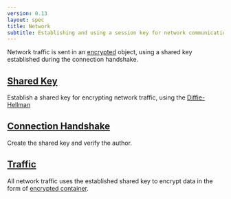 ```yaml
---
version: 0.13
layout: spec
title: Network
subtitle: Establishing and using a session key for network communications.
---
```


Network traffic is sent in an [encrypted](/core/encrypted) object,
using a shared key established during the connection handshake.

## [Shared Key](./shared_key)

Establish a shared key for encrypting network traffic, using
the [Diffie-Hellman][dh]

## [Connection Handshake](./handshake)

Create the shared key and verify the author.

## [Traffic](./traffic)

All network traffic uses the established shared key to
encrypt data in the form of [encrypted container](/core/encrypted).


[dh]: https://en.wikipedia.org/wiki/Diffie%E2%80%93Hellman_key_exchange
